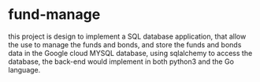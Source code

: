 # fund-manage

this project is design to implement a SQL database application, that allow the use to manage the funds and bonds, and store the funds and bonds data in the Google cloud MYSQL database, using sqlalchemy to access the database, the back-end would implement in both python3 and the Go language.
